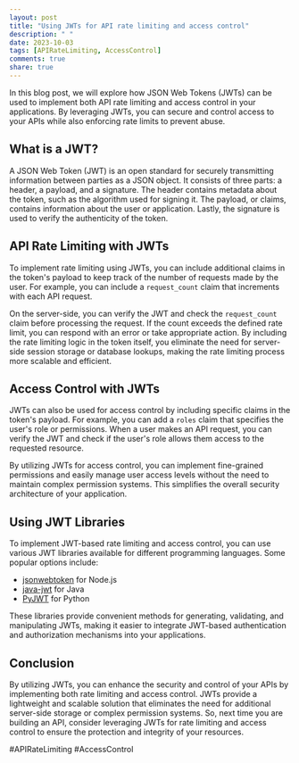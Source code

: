 ```yaml
---
layout: post
title: "Using JWTs for API rate limiting and access control"
description: " "
date: 2023-10-03
tags: [APIRateLimiting, AccessControl]
comments: true
share: true
---
```


In this blog post, we will explore how JSON Web Tokens (JWTs) can be used to implement both API rate limiting and access control in your applications. By leveraging JWTs, you can secure and control access to your APIs while also enforcing rate limits to prevent abuse.

## What is a JWT?

A JSON Web Token (JWT) is an open standard for securely transmitting information between parties as a JSON object. It consists of three parts: a header, a payload, and a signature. The header contains metadata about the token, such as the algorithm used for signing it. The payload, or claims, contains information about the user or application. Lastly, the signature is used to verify the authenticity of the token.

## API Rate Limiting with JWTs

To implement rate limiting using JWTs, you can include additional claims in the token's payload to keep track of the number of requests made by the user. For example, you can include a `request_count` claim that increments with each API request.

On the server-side, you can verify the JWT and check the `request_count` claim before processing the request. If the count exceeds the defined rate limit, you can respond with an error or take appropriate action. By including the rate limiting logic in the token itself, you eliminate the need for server-side session storage or database lookups, making the rate limiting process more scalable and efficient.

## Access Control with JWTs

JWTs can also be used for access control by including specific claims in the token's payload. For example, you can add a `roles` claim that specifies the user's role or permissions. When a user makes an API request, you can verify the JWT and check if the user's role allows them access to the requested resource.

By utilizing JWTs for access control, you can implement fine-grained permissions and easily manage user access levels without the need to maintain complex permission systems. This simplifies the overall security architecture of your application.

## Using JWT Libraries

To implement JWT-based rate limiting and access control, you can use various JWT libraries available for different programming languages. Some popular options include:

- [jsonwebtoken](https://github.com/auth0/node-jsonwebtoken) for Node.js
- [java-jwt](https://github.com/jwtk/jjwt) for Java
- [PyJWT](https://github.com/jpadilla/pyjwt) for Python

These libraries provide convenient methods for generating, validating, and manipulating JWTs, making it easier to integrate JWT-based authentication and authorization mechanisms into your applications.

## Conclusion

By utilizing JWTs, you can enhance the security and control of your APIs by implementing both rate limiting and access control. JWTs provide a lightweight and scalable solution that eliminates the need for additional server-side storage or complex permission systems. So, next time you are building an API, consider leveraging JWTs for rate limiting and access control to ensure the protection and integrity of your resources.

#APIRateLimiting #AccessControl
